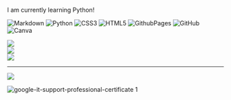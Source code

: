 
I am currently learning Python!



![Markdown](https://img.shields.io/badge/markdown-%23000000.svg?style=for-the-badge&logo=markdown&logoColor=white) ![Python](https://img.shields.io/badge/python-3670A0?style=for-the-badge&logo=python&logoColor=ffdd54) ![CSS3](https://img.shields.io/badge/css3-%231572B6.svg?style=for-the-badge&logo=css3&logoColor=white) ![HTML5](https://img.shields.io/badge/html5-%23E34F26.svg?style=for-the-badge&logo=html5&logoColor=white) ![GithubPages](https://img.shields.io/badge/github%20pages-121013?style=for-the-badge&logo=github&logoColor=white) ![GitHub](https://img.shields.io/badge/github-%23121011.svg?style=for-the-badge&logo=github&logoColor=white) ![Canva](https://img.shields.io/badge/Canva-%2300C4CC.svg?style=for-the-badge&logo=Canva&logoColor=white)

![](https://github-readme-stats.vercel.app/api?username=LeonZerr&theme=blueberry&hide_border=true&include_all_commits=true&count_private=true)<br/>
![](https://github-readme-streak-stats.herokuapp.com/?user=LeonZerr&theme=blueberry&hide_border=true)<br/>
![](https://github-readme-stats.vercel.app/api/top-langs/?username=LeonZerr&theme=blueberry&hide_border=true&include_all_commits=true&count_private=true&layout=compact)
	

---
[![](https://visitcount.itsvg.in/api?id=LeonZerr&icon=0&color=0)](https://visitcount.itsvg.in)

![google-it-support-professional-certificate 1](https://github.com/LeonZerr/LeonZerr/assets/169882053/40b5be52-bb53-4a26-aea6-f3e6de8516db)


<!-- Proudly created with GPRM ( https://gprm.itsvg.in ) -->

